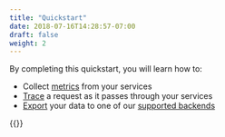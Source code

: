 ```yaml
---
title: "Quickstart"
date: 2018-07-16T14:28:57-07:00
draft: false
weight: 2
---
```


By completing this quickstart, you will learn how to:

* Collect [metrics](/core-concepts/metrics) from your services
* [Trace](/core-concepts/tracing) a request as it passes through your services
* [Export](/core-concepts/exporters) your data to one of our [supported backends](/supported-exporters/)

{{<quickstart-list>}}
